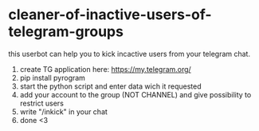 # cleaner-of-inactive-users-of-telegram-groups
this userbot can help you to kick incactive users from your telegram chat.

1. create TG application here: https://my.telegram.org/
2. pip install pyrogram
3. start the python script and enter data wich it requested
4. add your account to the group (NOT CHANNEL) and give possibility to restrict users
5. write "/inkick" in your chat
6. done <3

